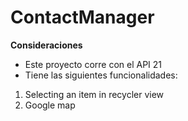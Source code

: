 # ContactManager

**Consideraciones**
- Este proyecto corre con el API 21
- Tiene las siguientes funcionalidades:

1. Selecting an item in recycler view
2. Google map


  



